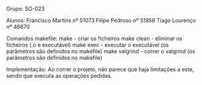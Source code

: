 Grupo: SO-023

Alunos:
	Francisco Martins nº 51073
	Filipe Pedroso nº 51958
	Tiago Lourenço nº 46670

Comandos makefile:
	make - criar os ficheiros
	make clean - eliminar os ficheiros (.o e executável)
	make exec - executar o executável (os parâmetros são definidos no makefile)
	make valgrind - correr o valgrind (os parâmetros são definidos no makefile)


Implementação:
	Ao correr o projeto, não parece que haja limitações a este, sendo que executa as operações pedidas.
	
